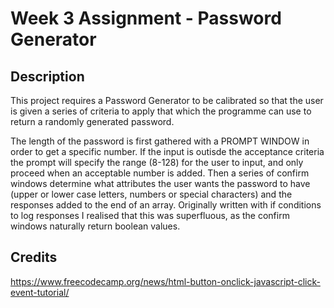 # Week 3 Assignment - Password Generator

## Description

This project requires a Password Generator to be calibrated so that the user is given a series of criteria to apply that which the programme can use to return a randomly generated password.

The length of the password is first gathered with a PROMPT WINDOW in order to get a specific number. If the input is outisde the acceptance criteria the prompt will specify the range (8-128) for the user to input, and only proceed when an acceptable number is added. Then a series of confirm windows determine what attributes the user wants the password to have (upper or lower case letters, numbers or special characters) and the responses added to the end of an array. Originally written with if conditions to log responses I realised that this was superfluous, as the confirm windows naturally return boolean values.

## Credits

https://www.freecodecamp.org/news/html-button-onclick-javascript-click-event-tutorial/
